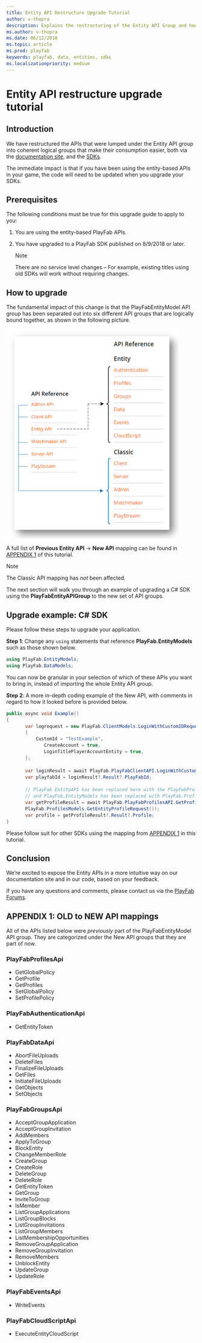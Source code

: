 ```yaml
---
title: Entity API Restructure Upgrade Tutorial
author: v-thopra
description: Explains the restructuring of the Entity API Group and how to change your code accordingly.
ms.author: v-thopra
ms.date: 06/12/2018
ms.topic: article
ms.prod: playfab
keywords: playfab, data, entities, sdks
ms.localizationpriority: medium
---
```


# Entity API restructure upgrade tutorial

## Introduction

We have restructured the APIs that were lumped under the Entity API group into coherent logical groups that make their consumption easier, both via the [documentation site](../../../api-references/index.md), and the [SDKs](../../../index.md?#pivot=documentation&panel=sdks).

The immediate impact is that if you have been using the entity-based APIs in your game, the code will need to be updated when you upgrade your SDKs.

## Prerequisites

The following conditions must be true for this upgrade guide to apply to you:

1. You are using the entity-based PlayFab APIs.
2. You have upgraded to a PlayFab SDK published on 8/9/2018 or later.

   > [!Note]
   > There are *no* service level changes – For example, existing titles using old SDKs will work without requiring changes.

## How to upgrade

The fundamental impact of this change is that the PlayFabEntityModel API group has been separated out into six different API groups that are logically bound together, as shown in the following picture.

![Changes to PlayFabEntityModel API group](media/tutorials/changes-to-playfabentitymodel-api-group.png)

A full list of **Previous Entity API** -> **New API** mapping can be found in [APPENDIX 1](#appendix-1-old-to-new-api-mappings) of this tutorial.

> [!Note]
> The Classic API mapping has *not* been affected.

The next section will walk you through an example of upgrading a C# SDK using the **PlayFabEntityAPIGroup** to the new set of API groups.

## Upgrade example: C# SDK

Please follow these steps to upgrade your application.

**Step 1**: Change any `using` statements that reference **PlayFab.EntityModels** such as those shown below.

```csharp
using PlayFab.EntityModels;
using PlayFab.DataModels;
```

You can now be granular in your selection of which of these APIs you want to bring in, instead of importing the whole Entity API group.

**Step 2**: A more in-depth coding example of the New API, with comments in regard to how it looked before is provided below.

```csharp
public async void Example()
{
       var logrequest = new PlayFab.ClientModels.LoginWithCustomIDRequest
       {
           CustomId = "TestExample",
              CreateAccount = true,
              LoginTitlePlayerAccountEntity = true,
       };

       var loginResult = await PlayFab.PlayFabClientAPI.LoginWithCustomIDAsync(logrequest);
       var playfabId = loginResult?.Result?.PlayFabId;

       // PlayFab EntityAPI has been replaced here with the PlayFabProfilesAPI
       // and PlayFab.EntityModels has been replaced with PlayFab.ProfileModels
       var getProfileResult = await PlayFab.PlayFabProfilesAPI.GetProfileAsync(new
       PlayFab.ProfilesModels.GetEntityProfileRequest());
       var profile = getProfileResult?.Result?.Profile;
}
```

Please follow suit for other SDKs using the mapping from [APPENDIX 1](#appendix-1-old-to-new-api-mappings) in this tutorial.

## Conclusion

We’re excited to expose the Entity APIs in a more intuitive way on our documentation site and in our code, based on your feedback.

If you have any questions and comments, please contact us via the [PlayFab Forums](https://community.playfab.com/index.html).

## APPENDIX 1: OLD to NEW API mappings

All of the APIs listed below were *previously* part of the PlayFabEntityModel API group. They are categorized under the New API groups that they are part of now.

### PlayFabProfilesApi

- GetGlobalPolicy
- GetProfile
- GetProfiles
- SetGlobalPolicy
- SetProfilePolicy  

### PlayFabAuthenticationApi

- GetEntityToken

### PlayFabDataApi

- AbortFileUploads
- DeleteFiles
- FinalizeFileUploads
- GetFiles
- InitiateFileUploads
- GetObjects
- SetObjects

### PlayFabGroupsApi

- AcceptGroupApplication
- AcceptGroupInvitation
- AddMembers
- ApplyToGroup
- BlockEntity
- ChangeMemberRole
- CreateGroup
- CreateRole
- DeleteGroup
- DeleteRole
- GetEntityToken
- GetGroup
- InviteToGroup
- IsMember
- ListGroupApplications
- ListGroupBlocks
- ListGroupInvitations
- ListGroupMembers
- ListMembershipOpportunities
- RemoveGroupApplication
- RemoveGroupInvitation
- RemoveMembers
- UnblockEntity
- UpdateGroup
- UpdateRole

### PlayFabEventsApi

- WriteEvents

### PlayFabCloudScriptApi

- ExecuteEntityCloudScript

